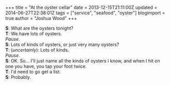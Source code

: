 +++
title = "At the oyster cellar"
date = 2013-12-15T21:11:00Z
updated = 2014-06-27T22:38:01Z
tags = ["service", "seafood", "oyster"]
blogimport = true
author = "Joshua Wood"
+++

<b>S</b>: What are the oysters tonight?<br><b>T</b>: We have lots of oysters.<br><i>Pause</i>.<br><b>S</b>: Lots of kinds of oysters, or just very many oysters?<br><b>T</b>:<b>&nbsp;</b>(<i>uncertainly</i>): Lots of kinds.<br><i>Pause</i>.<br><b>S</b>: OK. So... I'll just name all the kinds of oysters I know, and when I hit on one you have, you tap your foot twice.<br><b>T</b>: I'd need to go get a list.<br><b>S</b>: Probably.<br><div><br></div>
<!--more-->
